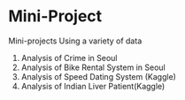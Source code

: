 # Mini-Project
Mini-projects Using a variety of data

1. Analysis of Crime in Seoul
2. Analysis of Bike Rental System  in Seoul
3. Analysis of Speed Dating System (Kaggle)
4. Analysis of Indian Liver Patient(Kaggle)

